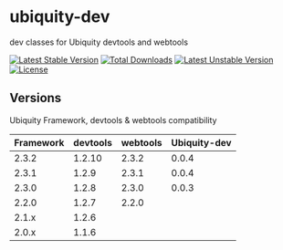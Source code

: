 # ubiquity-dev
dev classes for Ubiquity devtools and webtools

[![Latest Stable Version](https://poser.pugx.org/phpmv/ubiquity-dev/v/stable)](https://packagist.org/packages/phpmv/ubiquity-dev)
[![Total Downloads](https://poser.pugx.org/phpmv/ubiquity-dev/downloads)](https://packagist.org/packages/phpmv/ubiquity-dev)
[![Latest Unstable Version](https://poser.pugx.org/phpmv/ubiquity-dev/v/unstable)](https://packagist.org/packages/phpmv/ubiquity-dev)
[![License](https://poser.pugx.org/phpmv/ubiquity-dev/license)](https://packagist.org/packages/phpmv/ubiquity-dev)


## Versions
Ubiquity Framework, devtools & webtools compatibility

| Framework | devtools | webtools | Ubiquity-dev |
| --------- | -------- | -------- | ------------ |
| 2.3.2     | 1.2.10   | 2.3.2    | 0.0.4        |
| 2.3.1     | 1.2.9    | 2.3.1    | 0.0.4        |
| 2.3.0     | 1.2.8    | 2.3.0    | 0.0.3        |
| 2.2.0     | 1.2.7    | 2.2.0    |
| 2.1.x     | 1.2.6  |
| 2.0.x     | 1.1.6  |
